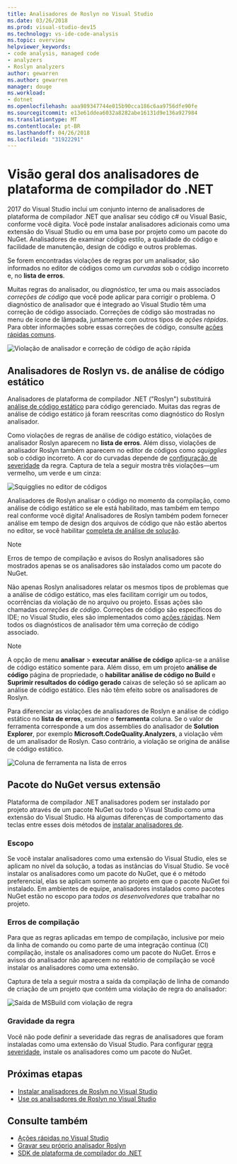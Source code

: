 ```yaml
---
title: Analisadores de Roslyn no Visual Studio
ms.date: 03/26/2018
ms.prod: visual-studio-dev15
ms.technology: vs-ide-code-analysis
ms.topic: overview
helpviewer_keywords:
- code analysis, managed code
- analyzers
- Roslyn analyzers
author: gewarren
ms.author: gewarren
manager: douge
ms.workload:
- dotnet
ms.openlocfilehash: aaa989347744e015b90cca186c6aa9756dfe90fe
ms.sourcegitcommit: e13e61ddea6032a8282abe16131d9e136a927984
ms.translationtype: MT
ms.contentlocale: pt-BR
ms.lasthandoff: 04/26/2018
ms.locfileid: "31922291"
---
```

# <a name="overview-of-net-compiler-platform-analyzers"></a>Visão geral dos analisadores de plataforma de compilador do .NET

2017 do Visual Studio inclui um conjunto interno de analisadores de plataforma de compilador .NET que analisar seu código c# ou Visual Basic, conforme você digita. Você pode instalar analisadores adicionais como uma extensão do Visual Studio ou em uma base por projeto como um pacote do NuGet. Analisadores de examinar código estilo, a qualidade do código e facilidade de manutenção, design de código e outros problemas.

Se forem encontradas violações de regras por um analisador, são informados no editor de códigos como um *curvadas* sob o código incorreto e, no **lista de erros**.

Muitas regras do analisador, ou *diagnóstico*, ter uma ou mais associados *correções de código* que você pode aplicar para corrigir o problema. O diagnóstico de analisador que é integrado ao Visual Studio têm uma correção de código associado. Correções de código são mostradas no menu de ícone de lâmpada, juntamente com outros tipos de *ações rápidas*. Para obter informações sobre essas correções de código, consulte [ações rápidas comuns](../ide/common-quick-actions.md).

![Violação de analisador e correção de código de ação rápida](../code-quality/media/built-in-analyzer-code-fix.png)

## <a name="roslyn-analyzers-vs-static-code-analysis"></a>Analisadores de Roslyn vs. de análise de código estático

Analisadores de plataforma de compilador .NET ("Roslyn") substituirá [análise de código estático](../code-quality/code-analysis-for-managed-code-overview.md) para código gerenciado. Muitas das regras de análise de código estático já foram reescritas como diagnóstico do Roslyn analisador.

Como violações de regras de análise de código estático, violações de analisador Roslyn aparecem no **lista de erros**. Além disso, violações de analisador Roslyn também aparecem no editor de códigos como *squigglies* sob o código incorreto. A cor do curvadas depende de [configuração de severidade](../code-quality/use-roslyn-analyzers.md#rule-severity) da regra. Captura de tela a seguir mostra três violações&mdash;um vermelho, um verde e um cinza:

![Squigglies no editor de códigos](media/diagnostics-severity-colors.png)

Analisadores de Roslyn analisar o código no momento da compilação, como análise de código estático se ele está habilitado, mas também em tempo real conforme você digita! Analisadores de Roslyn também podem fornecer análise em tempo de design dos arquivos de código que não estão abertos no editor, se você habilitar [completa de análise de solução](../code-quality/how-to-enable-and-disable-full-solution-analysis-for-managed-code.md#to-toggle-full-solution-analysis).

> [!NOTE]
> Erros de tempo de compilação e avisos do Roslyn analisadores são mostrados apenas se os analisadores são instalados como um pacote do NuGet.

Não apenas Roslyn analisadores relatar os mesmos tipos de problemas que a análise de código estático, mas eles facilitam corrigir um ou todos, ocorrências da violação de no arquivo ou projeto. Essas ações são chamadas *correções de código*. Correções de código são específicos do IDE; no Visual Studio, eles são implementados como [ações rápidas](../ide/quick-actions.md). Nem todos os diagnósticos de analisador têm uma correção de código associado.

> [!NOTE]
> A opção de menu **analisar** > **executar análise de código** aplica-se a análise de código estático somente para. Além disso, em um projeto **análise de código** página de propriedade, o **habilitar análise de código no Build** e **Suprimir resultados do código gerado** caixas de seleção só se aplicam ao análise de código estático. Eles não têm efeito sobre os analisadores de Roslyn.

Para diferenciar as violações de analisadores de Roslyn e análise de código estático no **lista de erros**, examine o **ferramenta** coluna. Se o valor de ferramenta corresponde a um dos assemblies do analisador de **Solution Explorer**, por exemplo **Microsoft.CodeQuality.Analyzers**, a violação vêm de um analisador de Roslyn. Caso contrário, a violação se origina de análise de código estático.

![Coluna de ferramenta na lista de erros](media/code-analysis-tool-in-error-list.png)

## <a name="nuget-package-vs-extension"></a>Pacote do NuGet versus extensão

Plataforma de compilador .NET analisadores podem ser instalado por projeto através de um pacote NuGet ou todo o Visual Studio como uma extensão do Visual Studio. Há algumas diferenças de comportamento das teclas entre esses dois métodos de [instalar analisadores de](../code-quality/install-roslyn-analyzers.md).

### <a name="scope"></a>Escopo

Se você instalar analisadores como uma extensão do Visual Studio, eles se aplicam no nível da solução, a todas as instâncias do Visual Studio. Se você instalar os analisadores como um pacote do NuGet, que é o método preferencial, elas se aplicam somente ao projeto em que o pacote NuGet foi instalado. Em ambientes de equipe, analisadores instalados como pacotes NuGet estão no escopo para *todos os desenvolvedores* que trabalhar no projeto.

### <a name="build-errors"></a>Erros de compilação

Para que as regras aplicadas em tempo de compilação, inclusive por meio da linha de comando ou como parte de uma integração contínua (CI) compilação, instale os analisadores como um pacote do NuGet. Erros e avisos do analisador não aparecem no relatório de compilação se você instalar os analisadores como uma extensão.

Captura de tela a seguir mostra a saída da compilação de linha de comando de criação de um projeto que contém uma violação de regra do analisador:

![Saída de MSBuild com violação de regra](media/command-line-build-analyzers.png)

### <a name="rule-severity"></a>Gravidade da regra

Você não pode definir a severidade das regras de analisadores que foram instaladas como uma extensão do Visual Studio. Para configurar [regra severidade](../code-quality/use-roslyn-analyzers.md#rule-severity), instale os analisadores como um pacote do NuGet.

## <a name="next-steps"></a>Próximas etapas

- [Instalar analisadores de Roslyn no Visual Studio](../code-quality/install-roslyn-analyzers.md)
- [Use os analisadores de Roslyn no Visual Studio](../code-quality/use-roslyn-analyzers.md)

## <a name="see-also"></a>Consulte também

- [Ações rápidas no Visual Studio](../ide/quick-actions.md)
- [Gravar seu próprio analisador Roslyn](../extensibility/getting-started-with-roslyn-analyzers.md)
- [SDK de plataforma de compilador do .NET](/dotnet/csharp/roslyn-sdk/)